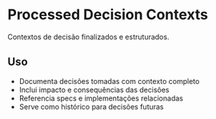 # Processed Decision Contexts

Contextos de decisão finalizados e estruturados.

## Uso

- Documenta decisões tomadas com contexto completo
- Inclui impacto e consequências das decisões
- Referencia specs e implementações relacionadas
- Serve como histórico para decisões futuras
